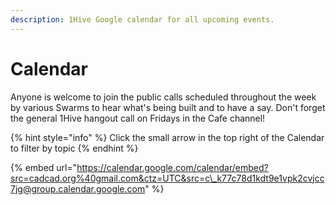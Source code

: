 ```yaml
---
description: 1Hive Google calendar for all upcoming events.
---
```


# Calendar

Anyone is welcome to join the public calls scheduled throughout the week by various Swarms to hear what's being built and to have a say. Don't forget the general 1Hive hangout call on Fridays in the Cafe channel!

{% hint style="info" %}
Click the small arrow in the top right of the Calendar to filter by topic
{% endhint %}

{% embed url="https://calendar.google.com/calendar/embed?src=cadcad.org%40gmail.com&ctz=UTC&src=c\_k77c78d1kdt9e1vpk2cvjcc7jg@group.calendar.google.com" %}

